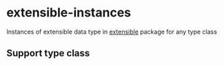 # extensible-instances

Instances of extensible data type in [extensible](https://hackage.haskell.org/package/extensible) package for any type class

## Support type class
